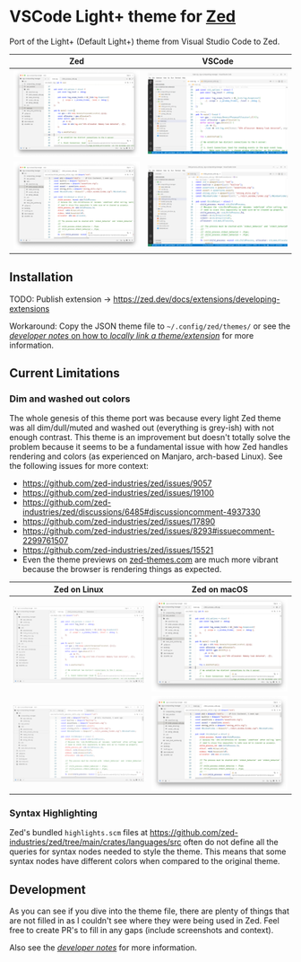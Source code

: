 # VSCode Light+ theme for [Zed](https://zed.dev/)

Port of the Light+ (Default Light+) theme from Visual Studio Code to Zed.

Zed | VSCode
--- | ---
![Zed example with Light+](./screenshots/zed/zed-macos-vscode-light-plus-theme1.png) | ![VSCode example with Light+](./screenshots/vscode/vscode-light-plus-theme1.png)
![Zed example with Light+](./screenshots/zed/zed-macos-vscode-light-plus-theme2.png) | ![VSCode example with Light+](./screenshots/vscode/vscode-light-plus-theme2.png)


## Installation

TODO: Publish extension -> https://zed.dev/docs/extensions/developing-extensions

Workaround: Copy the JSON theme file to `~/.config/zed/themes/` or see the [*developer
notes* on how to *locally link a
theme/extension*](./dev-notes.md#locally-link-theme-extension) for more information.


## Current Limitations

### Dim and washed out colors

The whole genesis of this theme port was because every light Zed theme was all
dim/dull/muted and washed out (everything is grey-ish) with not enough contrast. This
theme is an improvement but doesn't totally solve the problem because it seems to be a
fundamental issue with how Zed handles rendering and colors (as experienced on Manjaro,
arch-based Linux). See the following issues for more context:

 - https://github.com/zed-industries/zed/issues/9057
 - https://github.com/zed-industries/zed/issues/19100
 - https://github.com/zed-industries/zed/discussions/6485#discussioncomment-4937330
 - https://github.com/zed-industries/zed/issues/17890
 - https://github.com/zed-industries/zed/issues/8293#issuecomment-2299761507
 - https://github.com/zed-industries/zed/issues/15521
 - Even the theme previews on [zed-themes.com](https://zed-themes.com/) are much more
   vibrant because the browser is rendering things as expected.

Zed on Linux | Zed on macOS
--- | ---
![Zed on Linux has dim and washed out colors](./screenshots/zed/zed-linux-vscode-light-plus-theme1.png) | ![Zed on macOS looks normal](./screenshots/zed/zed-macos-vscode-light-plus-theme1.png)
![Zed on Linux has dim and washed out colors](./screenshots/zed/zed-linux-vscode-light-plus-theme2.png) | ![Zed on macOS looks normal](./screenshots/zed/zed-macos-vscode-light-plus-theme2.png)


### Syntax Highlighting

Zed's bundled `highlights.scm` files at
https://github.com/zed-industries/zed/tree/main/crates/languages/src often do not
define all the queries for syntax nodes needed to style the theme. This means that some
syntax nodes have different colors when compared to the original theme.


## Development

As you can see if you dive into the theme file, there are plenty of things that are not
filled in as I couldn't see where they were being used in Zed. Feel free to create PR's
to fill in any gaps (include screenshots and context).

Also see the [*developer notes*](./dev-notes.md) for more information.

